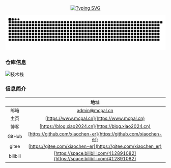 <div align="center">
  <a href="https://blog.xiao2024.cn/">
    <img src="https://readme-typing-svg.demolab.com?font=Fira+Code&pause=1000&color=024EF7&width=435&lines=Hello World！&center=true&size=27" alt="Typing SVG" />
  </a>
</div>

![](https://raw.githubusercontent.com/xiaochen-er/xiaochen-er/output/github-contribution-grid-snake.svg)

### 仓库信息
![技术栈](https://github-readme-stats.vercel.app/api/top-langs/?username=xiaochen-er&layout=compact&theme=tokyonight)   

### 信息简介

| | 地址 |
| :----:| :----: | 
| 邮箱 | admin@mcpal.cn |
| 主页 | [https://www.mcpal.cn](https://www.mcpal.cn) |
| 博客 | [https://blog.xiao2024.cn](https://blog.xiao2024.cn) | 
| GitHub|[https://github.com/xiaochen-er](https://github.com/xiaochen-er)| 
| gitee|[https://gitee.com/xiaochen-er](https://gitee.com/xiaochen_er)  | 
| bilibili|[https://space.bilibili.com/412891082](https://space.bilibili.com/412891082)  | 
